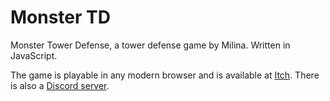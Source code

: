 # Monster TD
Monster Tower Defense, a tower defense game by Milina. Written in JavaScript.

The game is playable in any modern browser and is available at [Itch](https://milina.itch.io/monster-td?secret=dlSgbVQ6Mf5jjXpHteshHA7P2g). There is also a [Discord server](https://discord.gg/xdVZN6y).
